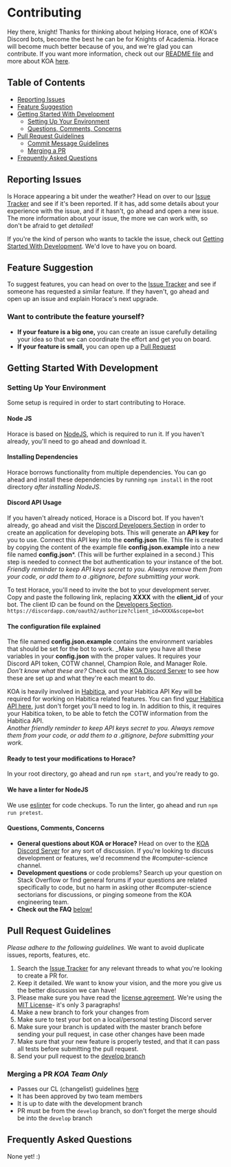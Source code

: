 # Contributing

Hey there, knight! Thanks for thinking about helping Horace, one of KOA's Discord bots, become the best he can be for Knights of Academia. Horace will become much better because of you, and we're glad you can contribute. 
If you want more information, check out our [README file](README.md) and more about KOA [here](https://knightsofacademia.org/about-us/).

## Table of Contents
- [Reporting Issues](#report)
- [Feature Suggestion](#feats)
- [Getting Started With Development](#development)
  - [Setting Up Your Environment](#setup)
  - [Questions, Comments, Concerns](#questions)
- [Pull Request Guidelines](#pullreqguide)
  - [Commit Message Guidelines](#cmtmsg)
  - [Merging a PR](#mergepr)
- [Frequently Asked Questions](#faq)

## Reporting Issues<a name = "report"></a>

Is Horace appearing a bit under the weather? Head on over to our [Issue Tracker](https://github.com/KOA-R-D/horace/issues) and see if it's been reported. If it has, add some details about your experience with the issue, and if it hasn't, go ahead and open a new issue. The more information about your issue, the more we can work with, so don't be afraid to get _detailed!_ 

If you're the kind of person who wants to tackle the issue, check out [Getting Started With Development](#development). We'd love to have you on board.

## Feature Suggestion<a name = "feats"></a>

To suggest features, you can head on over to the [Issue Tracker](https://github.com/KOA-R-D/horace/issues) and see if someone has requested a similar feature. If they haven't, go ahead and open up an issue and explain Horace's next upgrade.

### Want to contribute the feature yourself?

- **If your feature is a big one,** you can create an issue carefully detailing your idea so that we can coordinate the effort and get you on board.
- **If your feature is small,** you can open up a [Pull Request](https://github.com/KOA-R-D/horace/pulls)

## Getting Started With Development<a name = "development"></a>

### Setting Up Your Environment<a name = "setup"></a>
Some setup is required in order to start contributing to Horace.

#### Node JS

Horace is based on [NodeJS](https://nodejs.org/en/), which is required to run it. If you haven't already, you'll need to go ahead and download it.

#### Installing Dependencies

Horace borrows functionality from multiple dependencies. You can go ahead and install these dependencies by running `npm install` in the root directory _after installing NodeJS_.

#### Discord API Usage

If you haven't already noticed, Horace is a Discord bot. If you haven't already, go ahead and visit the [Discord Developers Section](https://discordapp.com/developers) in order to create an application for developing bots. This will generate an **API key** for you to use. Connect this API key into the **config.json** file. This file is created by copying the content of the example file **config.json.example** into a new file named **config.json***.  (This will be further explained in a second.)
This step is needed to connect the bot authentication to your instance of the bot.
<br>_Friendly reminder to keep API keys secret to you. Always remove them from your code, or add them to a .gitignore, before submitting your work._

To test Horace, you'll need to invite the bot to your development server. Copy and paste the following link, replacing **XXXX** with the **client_id** of your bot. The client ID can be found on the [Developers Section](https://discordapp.com/developers). `https://discordapp.com/oauth2/authorize?client_id=XXXX&scope=bot`

#### The configuration file explained

The file named **config.json.example** contains the environment variables that should be set for the bot to work. _Make sure you have all these variables in your **config.json** with the proper values.
It requires your Discord API token, COTW channel, Champion Role, and Manager Role. _Don't know what these are?_ Check out the [KOA Discord Server](https://discordapp.com/invite/EYX7XGG) to see how these are set up and what they're each meant to do.

KOA is heavily involved in [Habitica](http://www.habitica.com/), and your Habitica API Key will be required for working on Habitica related features. You can find [your Habitica API here](https://habitica.com/user/settings/api), just don't forget you'll need to log in.
In addition to this, it requires your Habitica token, to be able to fetch the COTW information from the Habitica API.
<br>_Another friendly reminder to keep API keys secret to you. Always remove them from your code, or add them to a .gitignore, before submitting your work._

#### Ready to test your modifications to Horace?

In your root directory, go ahead and run ```npm start```, and you're ready to go.

#### We have a linter for NodeJS

We use [eslinter](https://eslint.org/) for code checkups. To run the linter, go ahead and run ```npm run pretest```.

#### Questions, Comments, Concerns <a name = "questions"></a>

- **General questions about KOA or Horace?** Head on over to the [KOA Discord Server](https://discordapp.com/invite/EYX7XGG) for any sort of discussion. If you're looking to discuss development or features, we'd recommend the #computer-science channel.
- **Development questions** or code problems? Search up your question on Stack Overflow or find general forums if your questions are related specifically to code, but no harm in asking other #computer-science sectorians for discussions, or pinging someone from the KOA engineering team.
- **Check out the FAQ** [below!](#faq)

## Pull Request Guidelines <a name = "pullreqguide"></a>

_Please adhere to the following guidelines._ We want to avoid duplicate issues, reports, features, etc. 

1. Search the [Issue Tracker](https://github.com/KOA-R-D/horace/issues) for any relevant threads to what you're looking to create a PR for.
2. Keep it detailed. We want to know your vision, and the more you give us the better discussion we can have!
3. Please make sure you have read the [license agreement](LICENSE.md). We're using the [MIT License](https://opensource.org/licenses/MIT)- it's only 3 paragraphs!  
4. Make a new branch to fork your changes from
5. Make sure to test your bot on a local/personal testing Discord server
6. Make sure your branch is updated with the master branch before sending your pull request, in case other changes have been made
7. Make sure that your new feature is properly tested, and that it can pass all tests before submitting the pull request.
8. Send your pull request to the [develop branch](https://github.com/KOA-R-D/horace/tree/develop)

### Merging a PR <a name = "mergepr"></a> _KOA Team Only_
- Passes our CL (changelist) guidelines [here](TBW)
- It has been approved by two team members
- It is up to date with the development branch
- PR must be from the `develop` branch, so don't forget the merge should be into the `develop` branch

## Frequently Asked Questions <a name = "faq"></a>
None yet! :)
